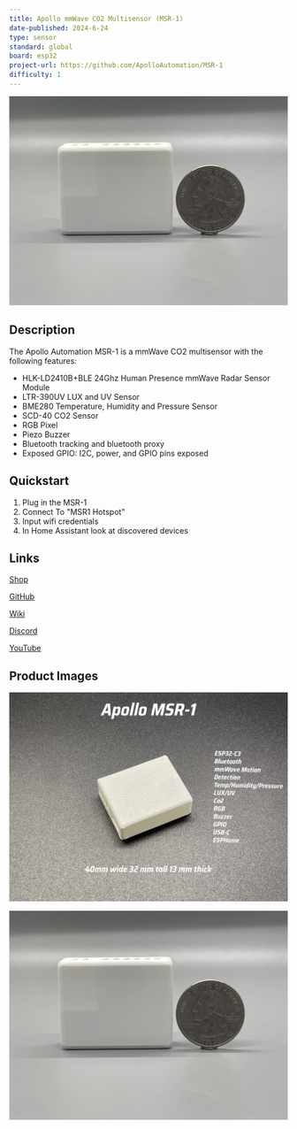 ```yaml
---
title: Apollo mmWave CO2 Multisensor (MSR-1)
date-published: 2024-6-24
type: sensor
standard: global
board: esp32
project-url: https://github.com/ApolloAutomation/MSR-1
difficulty: 1
---
```


![Apollo MSR-1 Size](Apollo-MSR-1-Size.jpg "Apollo MSR-1 Size")

## Description

The Apollo Automation MSR-1 is a mmWave CO2 multisensor with the following features:

- HLK-LD2410B+BLE 24Ghz Human Presence mmWave Radar Sensor Module
- LTR-390UV LUX and UV Sensor
- BME280 Temperature, Humidity and Pressure Sensor
- SCD-40 CO2 Sensor
- RGB Pixel
- Piezo Buzzer
- Bluetooth tracking and bluetooth proxy
- Exposed GPIO: I2C, power, and GPIO pins exposed

## Quickstart

1. Plug in the MSR-1
2. Connect To "MSR1 Hotspot"
3. Input wifi credentials
4. In Home Assistant look at discovered devices

## Links

[Shop](https://apolloautomation.com/products/multisensor-mk1)

[GitHub](https://github.com/ApolloAutomation/MSR-1)

[Wiki](https://wiki.apolloautomation.com/)

[Discord](https://discord.gg/mMNgQPyF94)

[YouTube](https://www.youtube.com/@ApolloAutomation)

## Product Images

![Apollo MSR-1](Apollo-MSR-1.jpg "Apollo MSR-1")

![Apollo MSR-1 Size](Apollo-MSR-1-Size.jpg "Apollo MSR-1 Size")
